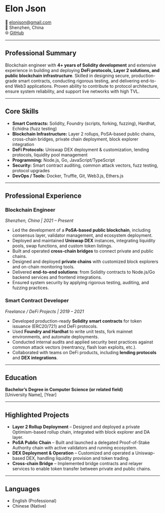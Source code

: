 # Elon Json

📧 elonjson@gmail.com  
📍 Shenzhen, China  
🌐 [GitHub](https://github.com/jsonelon/cv)

---

## Professional Summary
Blockchain engineer with **4+ years of Solidity development** and extensive experience in building and deploying **DeFi protocols, Layer 2 solutions, and public blockchain infrastructure**. Skilled in designing secure, production-grade smart contracts, conducting rigorous testing, and delivering end-to-end Web3 applications. Proven ability to contribute to protocol architecture, ensure system reliability, and support live networks with high TVL.

---

## Core Skills
- **Smart Contracts:** Solidity, Foundry (scripts, forking, fuzzing), Hardhat, Echidna (fuzz testing)  
- **Blockchain Infrastructure:** Layer 2 rollups, PoSA-based public chains, cross-chain bridges, private chain deployment, block explorer integration  
- **DeFi Protocols:** Uniswap DEX deployment & customization, lending protocols, liquidity pool management  
- **Programming:** Node.js, Go, JavaScript/TypeScript  
- **Security:** Smart contract auditing, common attack vectors, fuzz testing, protocol upgrades  
- **DevOps / Tools:** Docker, Truffle, Git, Web3.js, Ethers.js  

---

## Professional Experience

### Blockchain Engineer  
*Shenzhen, China | 2021 – Present*  
- Led the development of a **PoSA-based public blockchain**, including consensus layer, validator management, and ecosystem deployment.  
- Deployed and maintained **Uniswap DEX** instances, integrating liquidity pools, swap functions, and custom token listings.  
- Built and operated **cross-chain bridges** to connect private and public chains.  
- Designed and deployed **private chains** with customized block explorers and on-chain monitoring tools.  
- Delivered **end-to-end solutions**: from Solidity contracts to Node.js/Go backend services and frontend integrations.  
- Ensured system security by applying rigorous testing, auditing, and fuzzing practices.  

### Smart Contract Developer  
*Freelance / DeFi Projects | 2019 – 2021*  
- Developed production-ready **Solidity smart contracts** for token issuance (ERC20/721) and DeFi protocols.  
- Used **Foundry and Hardhat** to write unit tests, fork mainnet environments, and automate deployments.  
- Conducted internal audits and applied security best practices against common attack vectors (reentrancy, flash loan exploits, etc.).  
- Collaborated with teams on DeFi products, including **lending protocols** and **DEX integrations**.  

---

## Education
**Bachelor’s Degree in Computer Science (or related field)**  
[University Name], [Year]

---

## Highlighted Projects
- **Layer 2 Rollup Deployment** – Designed and deployed a private Optimism-based rollup chain, integrated with block explorer and DA layer.  
- **PoSA Public Chain** – Built and launched a delegated Proof-of-Stake Authority chain with active validators and running ecosystem.  
- **DEX Deployment & Operation** – Customized and operated a Uniswap-based DEX, handling liquidity provision and token trading.  
- **Cross-chain Bridge** – Implemented bridge contracts and relayer services to enable token transfer between private and public chains.  

---

## Languages
- English (Professional)  
- Chinese (Native)  
